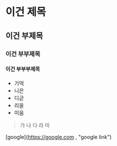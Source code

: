 # 이건 제목
## 이건 부제목
### 이건 부부제목
#### 이건 부부부제목

- 기억
- 니은
- 디귿
- 리을
- 미음

> 가
> 나
> 다
> 라
> 마


[google](https://google.com , "google link")




